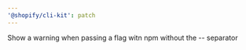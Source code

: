 ```yaml
---
'@shopify/cli-kit': patch
---
```


Show a warning when passing a flag witn npm without the -- separator
